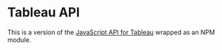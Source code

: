 # Tableau API

This is a version of the 
[JavaScript API for Tableau](http://www.tableau.com/new-features/javascript-api) 
wrapped as an NPM module.
